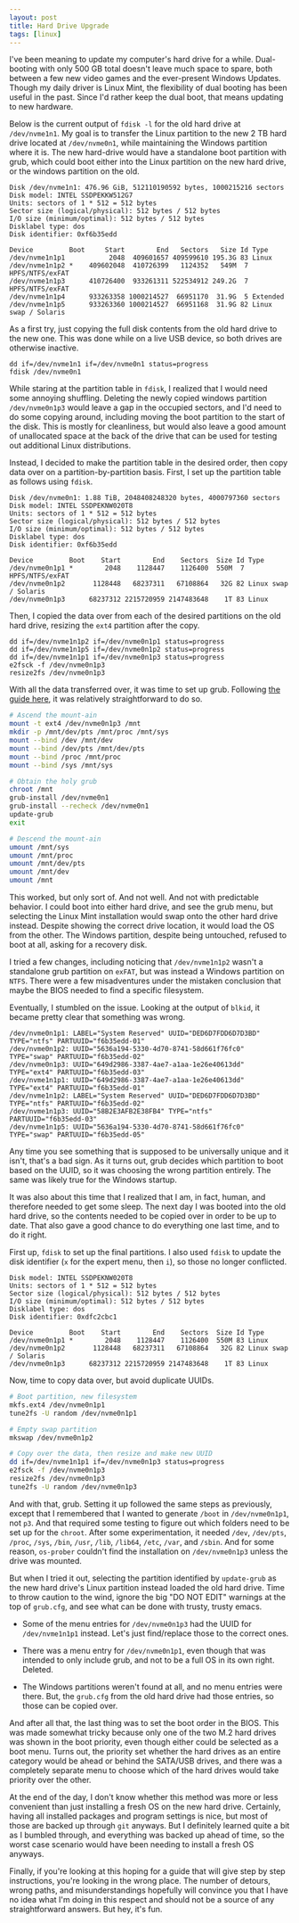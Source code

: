 ```yaml
---
layout: post
title: Hard Drive Upgrade
tags: [linux]
---
```


I've been meaning to update my computer's hard drive for a while.
Dual-booting with only 500 GB total doesn't leave much space to spare,
both between a few new video games and the ever-present Windows
Updates.  Though my daily driver is Linux Mint, the flexibility of
dual booting has been useful in the past.  Since I'd rather keep the
dual boot, that means updating to new hardware.

Below is the current output of `fdisk -l` for the old hard drive at
`/dev/nvme1n1`.  My goal is to transfer the Linux partition to the new
2 TB hard drive located at `/dev/nvme0n1`, while maintaining the
Windows partition where it is.  The new hard-drive would have a
standalone boot partition with grub, which could boot either into the
Linux partition on the new hard drive, or the windows partition on the
old.

```
Disk /dev/nvme1n1: 476.96 GiB, 512110190592 bytes, 1000215216 sectors
Disk model: INTEL SSDPEKKW512G7
Units: sectors of 1 * 512 = 512 bytes
Sector size (logical/physical): 512 bytes / 512 bytes
I/O size (minimum/optimal): 512 bytes / 512 bytes
Disklabel type: dos
Disk identifier: 0xf6b35edd

Device         Boot     Start        End   Sectors   Size Id Type
/dev/nvme1n1p1           2048  409601657 409599610 195.3G 83 Linux
/dev/nvme1n1p2 *    409602048  410726399   1124352   549M  7 HPFS/NTFS/exFAT
/dev/nvme1n1p3      410726400  933261311 522534912 249.2G  7 HPFS/NTFS/exFAT
/dev/nvme1n1p4      933263358 1000214527  66951170  31.9G  5 Extended
/dev/nvme1n1p5      933263360 1000214527  66951168  31.9G 82 Linux swap / Solaris
```

As a first try, just copying the full disk contents from the old hard
drive to the new one.  This was done while on a live USB device, so
both drives are otherwise inactive.

```
dd if=/dev/nvme1n1 if=/dev/nvme0n1 status=progress
fdisk /dev/nvme0n1
```

While staring at the partition table in `fdisk`, I realized that I
would need some annoying shuffling.  Deleting the newly copied windows
partition `/dev/nvme0n1p3` would leave a gap in the occupied sectors,
and I'd need to do some copying around, including moving the boot
partition to the start of the disk.  This is mostly for cleanliness,
but would also leave a good amount of unallocated space at the back of
the drive that can be used for testing out additional Linux
distributions.

Instead, I decided to make the partition table in the desired order,
then copy data over on a partition-by-partition basis.  First, I set
up the partition table as follows using `fdisk`.

```
Disk /dev/nvme0n1: 1.88 TiB, 2048408248320 bytes, 4000797360 sectors
Disk model: INTEL SSDPEKNW020T8
Units: sectors of 1 * 512 = 512 bytes
Sector size (logical/physical): 512 bytes / 512 bytes
I/O size (minimum/optimal): 512 bytes / 512 bytes
Disklabel type: dos
Disk identifier: 0xf6b35edd

Device         Boot    Start        End    Sectors  Size Id Type
/dev/nvme0n1p1 *        2048    1128447    1126400  550M  7 HPFS/NTFS/exFAT
/dev/nvme0n1p2       1128448   68237311   67108864   32G 82 Linux swap / Solaris
/dev/nvme0n1p3      68237312 2215720959 2147483648    1T 83 Linux
```

Then, I copied the data over from each of the desired partitions on
the old hard drive, resizing the `ext4` partition after the copy.

```
dd if=/dev/nvme1n1p2 if=/dev/nvme0n1p1 status=progress
dd if=/dev/nvme1n1p5 if=/dev/nvme0n1p2 status=progress
dd if=/dev/nvme1n1p1 if=/dev/nvme0n1p3 status=progress
e2fsck -f /dev/nvme0n1p3
resize2fs /dev/nvme0n1p3
```

With all the data transferred over, it was time to set up grub.
Following [the guide
here](https://howtoubuntu.org/how-to-repair-restore-reinstall-grub-2-with-a-ubuntu-live-cd),
it was relatively straightforward to do so.

```bash
# Ascend the mount-ain
mount -t ext4 /dev/nvme0n1p3 /mnt
mkdir -p /mnt/dev/pts /mnt/proc /mnt/sys
mount --bind /dev /mnt/dev
mount --bind /dev/pts /mnt/dev/pts
mount --bind /proc /mnt/proc
mount --bind /sys /mnt/sys

# Obtain the holy grub
chroot /mnt
grub-install /dev/nvme0n1
grub-install --recheck /dev/nvme0n1
update-grub
exit

# Descend the mount-ain
umount /mnt/sys
umount /mnt/proc
umount /mnt/dev/pts
umount /mnt/dev
umount /mnt
```

This worked, but only sort of.  And not well.  And not with
predictable behavior.  I could boot into either hard drive, and see
the grub menu, but selecting the Linux Mint installation would swap
onto the other hard drive instead.  Despite showing the correct drive
location, it would load the OS from the other.  The Windows
partition, despite being untouched, refused to boot at all, asking for
a recovery disk.

I tried a few changes, including noticing that `/dev/nvme1n1p2` wasn't
a standalone grub partition on `exFAT`, but was instead a Windows
partition on `NTFS`.  There were a few misadventures under the
mistaken conclusion that maybe the BIOS needed to find a specific
filesystem.

Eventually, I stumbled on the issue.  Looking at the output of
`blkid`, it became pretty clear that something was wrong.

```
/dev/nvme0n1p1: LABEL="System Reserved" UUID="DED6D7FDD6D7D3BD" TYPE="ntfs" PARTUUID="f6b35edd-01"
/dev/nvme0n1p2: UUID="5636a194-5330-4d70-8741-58d661f76fc0" TYPE="swap" PARTUUID="f6b35edd-02"
/dev/nvme0n1p3: UUID="649d2986-3387-4ae7-a1aa-1e26e40613dd" TYPE="ext4" PARTUUID="f6b35edd-03"
/dev/nvme1n1p1: UUID="649d2986-3387-4ae7-a1aa-1e26e40613dd" TYPE="ext4" PARTUUID="f6b35edd-01"
/dev/nvme1n1p2: LABEL="System Reserved" UUID="DED6D7FDD6D7D3BD" TYPE="ntfs" PARTUUID="f6b35edd-02"
/dev/nvme1n1p3: UUID="58B2E3AFB2E38FB4" TYPE="ntfs" PARTUUID="f6b35edd-03"
/dev/nvme1n1p5: UUID="5636a194-5330-4d70-8741-58d661f76fc0" TYPE="swap" PARTUUID="f6b35edd-05"
```

Any time you see something that is supposed to be universally unique
and it isn't, that's a bad sign.  As it turns out, grub decides which
partition to boot based on the UUID, so it was choosing the wrong
partition entirely.  The same was likely true for the Windows
startup.

It was also about this time that I realized that I am, in fact, human,
and therefore needed to get some sleep.  The next day I was booted
into the old hard drive, so the contents needed to be copied over in
order to be up to date.  That also gave a good chance to do everything
one last time, and to do it right.

First up, `fdisk` to set up the final partitions.  I also used `fdisk`
to update the disk identifier (`x` for the expert menu, then `i`), so
those no longer conflicted.

```
Disk model: INTEL SSDPEKNW020T8
Units: sectors of 1 * 512 = 512 bytes
Sector size (logical/physical): 512 bytes / 512 bytes
I/O size (minimum/optimal): 512 bytes / 512 bytes
Disklabel type: dos
Disk identifier: 0xdfc2cbc1

Device         Boot    Start        End    Sectors  Size Id Type
/dev/nvme0n1p1 *        2048    1128447    1126400  550M 83 Linux
/dev/nvme0n1p2       1128448   68237311   67108864   32G 82 Linux swap / Solaris
/dev/nvme0n1p3      68237312 2215720959 2147483648    1T 83 Linux
```

Now, time to copy data over, but avoid duplicate UUIDs.

```bash
# Boot partition, new filesystem
mkfs.ext4 /dev/nvme0n1p1
tune2fs -U random /dev/nvme0n1p1

# Empty swap partition
mkswap /dev/nvme0n1p2

# Copy over the data, then resize and make new UUID
dd if=/dev/nvme1n1p1 if=/dev/nvme0n1p3 status=progress
e2fsck -f /dev/nvme0n1p3
resize2fs /dev/nvme0n1p3
tune2fs -U random /dev/nvme0n1p3
```

And with that, grub.  Setting it up followed the same steps as
previously, except that I remembered that I wanted to generate `/boot`
in `/dev/nvme0n1p1`, not `p3`.  And that required some testing to
figure out which folders need to be set up for the `chroot`.  After
some experimentation, it needed `/dev`, `/dev/pts`, `/proc`, `/sys`,
`/bin`, `/usr`, `/lib`, `/lib64`, `/etc`, `/var`, and `/sbin`.  And
for some reason, `os-prober` couldn't find the installation on
`/dev/nvme0n1p3` unless the drive was mounted.

But when I tried it out, selecting the partition identified by
`update-grub` as the new hard drive's Linux partition instead loaded
the old hard drive.  Time to throw caution to the wind, ignore the big
"DO NOT EDIT" warnings at the top of `grub.cfg`, and see what can be
done with trusty, trusty emacs.

* Some of the menu entries for `/dev/nvme0n1p3` had the UUID for
  `/dev/nvme1n1p1` instead.  Let's just find/replace those to the
  correct ones.
  
* There was a menu entry for `/dev/nvme0n1p1`, even though that was
  intended to only include grub, and not to be a full OS in its own
  right.  Deleted.
  
* The Windows partitions weren't found at all, and no menu entries
  were there.  But, the `grub.cfg` from the old hard drive had those
  entries, so those can be copied over.
  
And after all that, the last thing was to set the boot order in the
BIOS.  This was made somewhat tricky because only one of the two M.2
hard drives was shown in the boot priority, even though either could
be selected as a boot menu.  Turns out, the priority set whether the
hard drives as an entire category would be ahead or behind the
SATA/USB drives, and there was a completely separate menu to choose
which of the hard drives would take priority over the other.

At the end of the day, I don't know whether this method was more or
less convenient than just installing a fresh OS on the new hard drive.
Certainly, having all installed packages and program settings is nice,
but most of those are backed up through `git` anyways.  But I
definitely learned quite a bit as I bumbled through, and everything
was backed up ahead of time, so the worst case scenario would have
been needing to install a fresh OS anyways.

Finally, if you're looking at this hoping for a guide that will give
step by step instructions, you're looking in the wrong place.  The
number of detours, wrong paths, and misunderstandings hopefully will
convince you that I have no idea what I'm doing in this respect and
should not be a source of any straightforward answers.  But hey, it's
fun.
